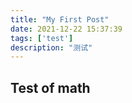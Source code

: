 ```yaml
---
title: "My First Post"
date: 2021-12-22 15:37:39
tags: ['test']
description: "测试"
---
```

## Test of math
